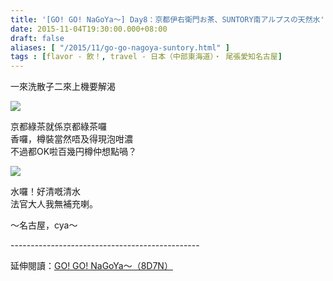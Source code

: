 ```yaml
---
title: '[GO! GO! NaGoYa～] Day8：京都伊右衛門お茶、SUNTORY南アルプスの天然水'
date: 2015-11-04T19:30:00.000+08:00
draft: false
aliases: [ "/2015/11/go-go-nagoya-suntory.html" ]
tags : [flavor - 飲！, travel - 日本（中部東海道）・ 尾張愛知名古屋]
---
```


一來洗散子二來上機要解渴  

[![](https://c1.staticflickr.com/9/8715/27930135510_d4c1102635_z.jpg)](https://c1.staticflickr.com/9/8715/27930135510_d4c1102635_z.jpg)

京都綠茶就係京都綠茶囉  
香囉，樽裝當然唔及得現泡咁濃  
不過都OK啦百幾円樽仲想點喎？  

[![](https://c1.staticflickr.com/9/8572/28210810025_3e2a9523f3_z.jpg)](https://c1.staticflickr.com/9/8572/28210810025_3e2a9523f3_z.jpg)

水囉！好清嘅清水  
法官大人我無補充喇。  
  
～名古屋，cya～  
  
\-----------------------------------------------  
  
延伸閱讀：[GO! GO! NaGoYa～（8D7N）](http://www.hidie.net/2015/11/go-go-nagoya8d7n.html)